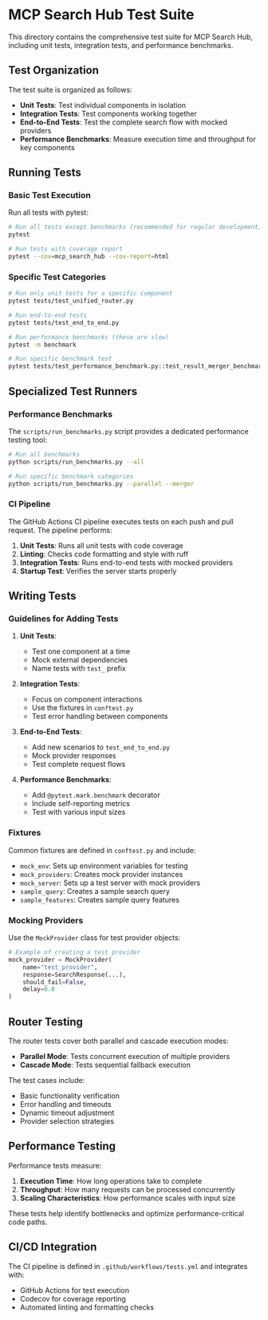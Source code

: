 # MCP Search Hub Test Suite

This directory contains the comprehensive test suite for MCP Search Hub, including unit tests, integration tests, and performance benchmarks.

## Test Organization

The test suite is organized as follows:

- **Unit Tests**: Test individual components in isolation
- **Integration Tests**: Test components working together
- **End-to-End Tests**: Test the complete search flow with mocked providers
- **Performance Benchmarks**: Measure execution time and throughput for key components

## Running Tests

### Basic Test Execution

Run all tests with pytest:

```bash
# Run all tests except benchmarks (recommended for regular development)
pytest

# Run tests with coverage report
pytest --cov=mcp_search_hub --cov-report=html
```

### Specific Test Categories

```bash
# Run only unit tests for a specific component
pytest tests/test_unified_router.py

# Run end-to-end tests
pytest tests/test_end_to_end.py

# Run performance benchmarks (these are slow)
pytest -m benchmark

# Run specific benchmark test
pytest tests/test_performance_benchmark.py::test_result_merger_benchmark -v
```

## Specialized Test Runners

### Performance Benchmarks

The `scripts/run_benchmarks.py` script provides a dedicated performance testing tool:

```bash
# Run all benchmarks
python scripts/run_benchmarks.py --all

# Run specific benchmark categories
python scripts/run_benchmarks.py --parallel --merger
```

### CI Pipeline

The GitHub Actions CI pipeline executes tests on each push and pull request. The pipeline performs:

1. **Unit Tests**: Runs all unit tests with code coverage
2. **Linting**: Checks code formatting and style with ruff
3. **Integration Tests**: Runs end-to-end tests with mocked providers
4. **Startup Test**: Verifies the server starts properly

## Writing Tests

### Guidelines for Adding Tests

1. **Unit Tests**:
   - Test one component at a time
   - Mock external dependencies
   - Name tests with `test_` prefix

2. **Integration Tests**:
   - Focus on component interactions
   - Use the fixtures in `conftest.py`
   - Test error handling between components

3. **End-to-End Tests**:
   - Add new scenarios to `test_end_to_end.py`
   - Mock provider responses
   - Test complete request flows

4. **Performance Benchmarks**:
   - Add `@pytest.mark.benchmark` decorator
   - Include self-reporting metrics
   - Test with various input sizes

### Fixtures

Common fixtures are defined in `conftest.py` and include:

- `mock_env`: Sets up environment variables for testing
- `mock_providers`: Creates mock provider instances
- `mock_server`: Sets up a test server with mock providers
- `sample_query`: Creates a sample search query
- `sample_features`: Creates sample query features

### Mocking Providers

Use the `MockProvider` class for test provider objects:

```python
# Example of creating a test provider
mock_provider = MockProvider(
    name="test_provider",
    response=SearchResponse(...),
    should_fail=False,
    delay=0.0
)
```

## Router Testing

The router tests cover both parallel and cascade execution modes:

- **Parallel Mode**: Tests concurrent execution of multiple providers
- **Cascade Mode**: Tests sequential fallback execution

The test cases include:
- Basic functionality verification
- Error handling and timeouts
- Dynamic timeout adjustment
- Provider selection strategies

## Performance Testing

Performance tests measure:

1. **Execution Time**: How long operations take to complete
2. **Throughput**: How many requests can be processed concurrently
3. **Scaling Characteristics**: How performance scales with input size

These tests help identify bottlenecks and optimize performance-critical code paths.

## CI/CD Integration

The CI pipeline is defined in `.github/workflows/tests.yml` and integrates with:

- GitHub Actions for test execution
- Codecov for coverage reporting
- Automated linting and formatting checks